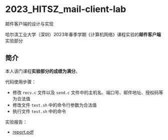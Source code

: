 # 2023_HITSZ_mail-client-lab

邮件客户端的设计与实现

哈尔滨工业大学（深圳）2023年春季学期《计算机网络》课程实验的**邮件客户端**实验部分

## 简介

本人该门课程**实验部分的成绩为满分**。

代码使用步骤：

- 修改 `recv.c` 文件以及 `send.c` 文件中的主机名、端口号、邮件地址、授权码等为合法值
- 修改文件 `test.sh` 中的命令行参数为合法值
- 执行文件 `test.sh` 中的命令

实验报告：

- [report.pdf](./report.pdf)